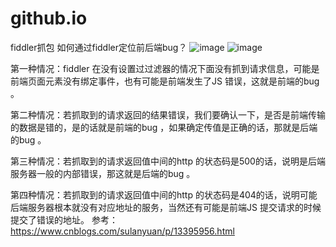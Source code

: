 # github.io
fiddler抓包
如何通过fiddler定位前后端bug？
![image](https://user-images.githubusercontent.com/124430018/216761762-959a41d8-7787-49a3-8500-7620724869d9.png)
![image](https://user-images.githubusercontent.com/124430018/216761784-6aa23006-93a0-494e-8cfd-6ab6e4e0eda5.png)

第一种情况：fiddler 在没有设置过过滤器的情况下面没有抓到请求信息，可能是前端页面元素没有绑定事件，也有可能是前端发生了JS 错误，这就是前端的bug 。

第二种情况：若抓取到的请求返回的结果错误，我们要确认一下，是否是前端传输的数据是错的，是的话就是前端的bug ，如果确定传值是正确的话，那就是后端的bug 。

第三种情况：若抓取到的请求返回值中间的http 的状态码是500的话，说明是后端服务器一般的内部错误，那这就是后端的bug 。

第四种情况：若抓取到的请求返回值中间的http 的状态码是404的话，说明可能后端服务器根本就没有对应地址的服务，当然还有可能是前端JS 提交请求的时候提交了错误的地址。
参考：https://www.cnblogs.com/sulanyuan/p/13395956.html
